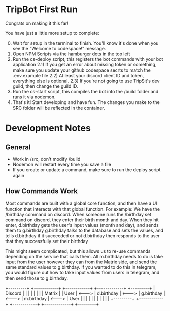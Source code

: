 # TripBot First Run
Congrats on making it this far!

You have just a little more setup to complete:

0) Wait for setup in the terminal to finish. You'll know it's done when you see the "Welcome to codespace!" message.
1) Open NPM Scripts via the hamburger dots in the top left
2) Run the cs-deploy script, this registers the bot commands with your bot application
2.1) If you get an error about missing token or something, make sure you update your github codespace secrts to match the .env.example file
2.2) At least your discord client ID and token, everything else is optional.
2.3) If you're not going to use TripSit's dev guild, then change the guild ID.
3) Run the cs-start script, this compiles the bot into the /build folder and runs it via nodemon.
4) That's it! Start developing and have fun. The changes you make to the SRC folder will be reflected in the container.

# Development Notes
## General
* Work in /src, don't modify /build
* Nodemon will restart every time you save a file
* If you create or update a command, make sure to run the deploy script again

## How Commands Work
Most commands are built with a global core function, and then have a UI function that interacts with that global function.
For example: We have the /birthday command on discord.
When someone runs the /birthday set command on discord, they enter their birth month and day.
When they hit enter, d.birthday gets the user's input values (month and day), and sends them to g.birthday
g.birthday talks to the database and sets the values, and tells d.birthday if it succeeded or not
d.birthday then responds to the user that they successfully set their birthday

This might seem complicated, but this allows us to re-use commands depending on the service that calls them.
All m.birthday needs to do is take input from the user however they can from the Matrix side, and send the same standard values to g.birthday.
If you wanted to do this in telegram, you would figure out how to take input values from users in telegram, and then send those to g.birthday.

+---------+       +------------+       +------------+       +-------------+       +---------+
| Discord |       |            |       |            |       |             |       | Matrix  |
|  User   | <---> | d.birthday | <---> | g.birthday | <---> |  m.birthday | <---> |  User   |
|         |       |            |       |            |       |             |       |         |
+---------+       +------------+       +------------+       +-------------+       +---------+

